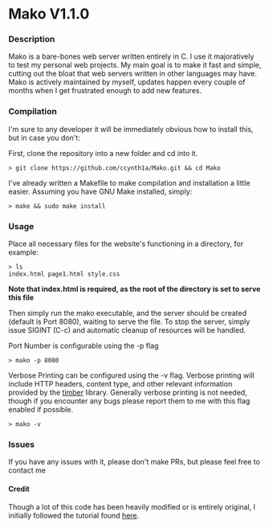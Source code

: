 # Mako V1.1.0

### Description
Mako is a bare-bones web server written entirely in C. I use it majoratively to test my personal web projects. My main goal is to make it fast and simple, cutting out the bloat that web servers written in other languages may have. Mako is actively maintained by myself, updates happen every couple of months when I get frustrated enough to add new features.
### Compilation
I'm sure to any developer it will be immediately obvious how to install this, but in case you don't:

First, clone the repository into a new folder and cd into it.
```
> git clone https://github.com/ccynth1a/Mako.git && cd Mako
```
I've already written a Makefile to make compilation and installation a little easier. Assuming you have GNU Make installed, simply:
```
> make && sudo make install
```
### Usage
Place all necessary files for the website's functioning in a directory, for example:
```
> ls
index.html page1.html style.css
```
**Note that index.html is required, as the root of the directory is set to serve this file**

Then simply run the mako executable, and the server should be created (default is Port 8080), waiting to serve the file. To stop the server, simply issue SIGINT (C-c) and automatic cleanup of resources will be handled.

Port Number is configurable using the -p flag
```
> mako -p 8080
```

Verbose Printing can be configured using the -v flag. Verbose printing will include HTTP headers, content type, and other relevant information provided by the [timber](https://github.com/ccynth1a/timber) library. Generally verbose printing is not needed, though if you encounter any bugs please report them to me with this flag enabled if possible.
```
> mako -v
```
### Issues
If you have any issues with it, please don't make PRs, but please feel free to contact me
#### Credit
Though a lot of this code has been heavily modified or is entirely original, I initially followed the tutorial found [here](https://towardsdev.com/crafting-a-simple-web-server-in-c-ebf4cbab1973).

